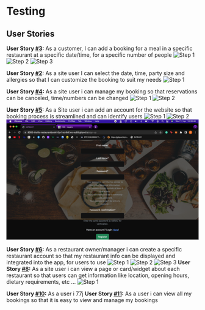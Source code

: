 # Testing


## User Stories

**User Story [#3](https://github.com/t-hullis/Restaurant-Booking-System/issues/3):** 
As a customer, I can add a booking for a meal in a specific restaurant at a specific date/time, for a specific number of people
![Step 1](static/images/testmd/userstr3a.png)
![Step 2](static/images/testmd/userstr3b.png)
![Step 3](static/images/testmd/userstr3c.png)

 **User Story [#2](https://github.com/t-hullis/Restaurant-Booking-System/issues/2):** As a site user I can select the date, time, party size and allergies so that I can customize the booking to suit my needs
 ![Step 1](static/images/testmd/userstr3c.png)

 **User Story [#4](https://github.com/t-hullis/Restaurant-Booking-System/issues/4):** As a site user i can manage my booking so that reservations can be canceled, time/numbers can be changed
 ![Step 1](static/images/testmd/userstr4a.png)
 ![Step 2](static/images/testmd/userstr4b.png)

 **User Story [#5](https://github.com/t-hullis/Restaurant-Booking-System/issues/5):** As a Site user i can add an account for the website so that booking process is streamlined and can identify users
 ![Step 1](static/images/testmd/userstr5a.png)
 ![Step 2](static/images/testmd/userstr5b.png)
 ![Step 3](static/images/testmd/userstr5c.png)

 **User Story [#6](https://github.com/t-hullis/Restaurant-Booking-System/issues/6):** As a restaurant owner/manager i can create a specific restaurant account so that my restaurant info can be displayed and integrated into the app, for users to use
![Step 1](static/images/testmd/userstr6a.png)
![Step 2](static/images/testmd/userstr6b.png)
![Step 3](static/images/testmd/userstr6c.png)
 **User Story [#8](https://github.com/t-hullis/Restaurant-Booking-System/issues/8):** As a site user i can view a page or card/widget about each restaurant so that users can get information like location, opening hours, dietary requirements, etc ...
 ![Step 1](static/images/testmd/userstr8.png)

 **User Story [#10](https://github.com/t-hullis/Restaurant-Booking-System/issues/10):** As a user i 77j
 **User Story [#11](https://github.com/t-hullis/Restaurant-Booking-System/issues/11):** As a user i can view all my bookings so that it is easy to view and manage my bookings


